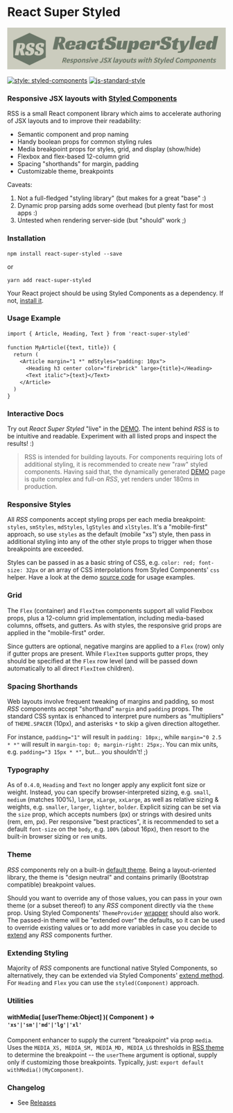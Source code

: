 
React Super Styled
==================

![RSS](banner.jpg)

[![style: styled-components](https://img.shields.io/badge/style-%F0%9F%92%85%20styled--components-orange.svg?colorB=daa357&colorA=db748e)](https://github.com/styled-components/styled-components)
[![js-standard-style](https://img.shields.io/badge/styled_with-prettier-ff69b4.svg)](http://https://prettier.io/)


### Responsive JSX layouts with [Styled Components](https://www.styled-components.com/)

RSS is a small React component library which aims to accelerate authoring of JSX layouts and to improve their readability:

* Semantic component and prop naming
* Handy boolean props for common styling rules
* Media breakpoint props for styles, grid, and display (show/hide)
* Flexbox and flex-based 12-column grid
* Spacing "shorthands" for margin, padding
* Customizable theme, breakpoints

Caveats:
1) Not a full-fledged "styling library" (but makes for a great "base" :)
2) Dynamic prop parsing adds some overhead (but plenty fast for most apps :)
3) Untested when rendering server-side (but "should" work ;)


### Installation
```
npm install react-super-styled --save
```
or
```
yarn add react-super-styled
```

Your React project should be using Styled Components as a dependency. If not, [install it](https://www.styled-components.com/docs/basics#installation).


### Usage Example
```
import { Article, Heading, Text } from 'react-super-styled'

function MyArticle({text, title}) {
  return (
    <Article margin="1 *" mdStyles="padding: 10px">
      <Heading h3 center color="firebrick" large>{title}</Heading>
      <Text italic">{text}</Text>
    </Article>
  )
}
```

### Interactive Docs
Try out *React Super Styled* "live" in the [DEMO](https://moarwick.github.io/react-super-styled/). The intent behind *RSS* is to be intuitive and readable. Experiment with all listed props and inspect the results! :)

> RSS is intended for building layouts. For components requiring lots of additional styling, it is recommended to create new "raw" styled components. Having said that, the dynamically generated [DEMO](https://moarwick.github.io/react-super-styled/) page is quite complex and full-on *RSS*, yet renders under 180ms in production.


### Responsive Styles
All *RSS* components accept styling props per each media breakpoint: `styles`, `smStyles`, `mdStyles`, `lgStyles` and `xlStyles`. It's a "mobile-first" approach, so use `styles` as the default (mobile "xs") style, then pass in additional styling into any of the other style props to trigger when those breakpoints are exceeded.

Styles can be passed in as a basic string of CSS, e.g. `color: red; font-size: 32px` or an array of CSS interpolations from Styled Components' `css` helper. Have a look at the demo [source code](https://github.com/moarwick/react-super-styled/blob/master/src/ComponentDemo.js) for usage examples.


### Grid
The `Flex` (container) and `FlexItem` components support all valid Flexbox props, plus a 12-column grid implementation, including media-based columns, offsets, and gutters. As with styles, the responsive grid props are applied in the "mobile-first" order.

Since gutters are optional, negative margins are applied to a `Flex` (row) only if gutter props are present. While `FlexItem` supports gutter props, they should be specified at the `Flex` row level (and will be passed down automatically to all direct `FlexItem` children).


### Spacing Shorthands
Web layouts involve frequent tweaking of margins and padding, so most *RSS* components accept "shorthand" `margin` and `padding` props. The standard CSS syntax is enhanced to interpret pure numbers as "multipliers" of `THEME.SPACER` (10px), and asterisks `*` to skip a given direction altogether.

For instance, `padding="1"` will result in `padding: 10px;`, while `margin="0 2.5 * *"` will result in `margin-top: 0; margin-right: 25px;`. You can mix units, e.g. `padding="3 15px * *"`, but... you shouldn't! ;)


### Typography
As of `0.4.0`, `Heading` and `Text` no longer apply any explicit font size or weight. Instead, you can specify browser-interpreted sizing, e.g. `small`, `medium` (matches 100%), `large`, `xLarge`, `xxLarge`, as well as relative sizing & weights, e.g. `smaller`, `larger`, `lighter`, `bolder`. Explicit sizing can be set via the `size` prop, which accepts numbers (px) or strings with desired units (rem, em, px). Per responsive "best practices", it is recommended to set a default `font-size` on the `body`, e.g. `100%` (about 16px), then resort to the built-in browser sizing or `rem` units.


### Theme
*RSS* components rely on a built-in [default theme](https://github.com/moarwick/react-super-styled/blob/master/src/lib/THEME.js). Being a layout-oriented library, the theme is "design neutral" and contains primarily (Bootstrap compatible) breakpoint values.

Should you want to override any of those values, you can pass in your own theme (or a subset thereof) to any *RSS* component directly via the `theme` prop. Using Styled Components' `ThemeProvider` [wrapper](https://www.styled-components.com/docs/advanced#theming) should also work. The passed-in theme will be "extended over" the defaults, so it can be used to override existing values or to add more variables in case you decide to [extend](#extending-styling) any *RSS* components further.


### Extending Styling
Majority of *RSS* components are functional native Styled Components, so alternatively, they can be extended via Styled Components' [extend method](https://www.styled-components.com/docs/basics#extending-styles). For `Heading` and `Flex` you can use the `styled(Component)` approach.


### Utilities

#### withMedia( [userTheme:Object] )( Component ) ⇒ <code>'xs'|'sm'|'md'|'lg'|'xl'</code>
Component enhancer to supply the current "breakpoint" via prop `media`. Uses the `MEDIA_XS, MEDIA_SM, MEDIA_MD, MEDIA_LG` thresholds in [RSS theme](https://github.com/moarwick/react-super-styled/blob/master/src/lib/THEME.js) to determine the breakpoint -- the `userTheme` argument is optional, supply only if customizing those breakpoints. Typically, just: `export default withMedia()(MyComponent)`.


### Changelog
* See [Releases](https://github.com/moarwick/react-super-styled/releases)
